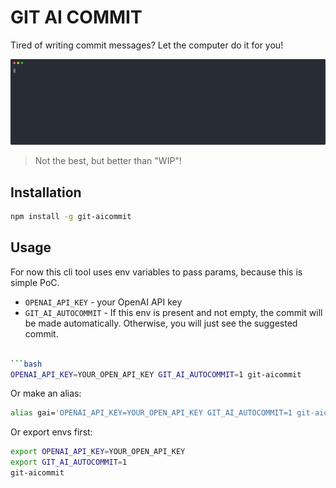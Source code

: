 # GIT AI COMMIT

Tired of writing commit messages? Let the computer do it for you!

[![asciicast](demo.svg)](https://asciinema.org/a/fpL5Dkd74xO8yRTM15O49zOF9)

> Not the best, but better than "WIP"!

## Installation

```bash
npm install -g git-aicommit
```

## Usage

For now this cli tool uses env variables to pass params, because this is simple PoC.
- `OPENAI_API_KEY` - your OpenAI API key
- `GIT_AI_AUTOCOMMIT` - If this env is present and not empty,
  the commit will be made automatically.
  Otherwise, you will just see the suggested commit.

```bash 

```bash
OPENAI_API_KEY=YOUR_OPEN_API_KEY GIT_AI_AUTOCOMMIT=1 git-aicommit
```

Or make an alias:

```bash
alias gai='OPENAI_API_KEY=YOUR_OPEN_API_KEY GIT_AI_AUTOCOMMIT=1 git-aicommit'
```

Or export envs first:

```bash
export OPENAI_API_KEY=YOUR_OPEN_API_KEY
export GIT_AI_AUTOCOMMIT=1
git-aicommit
```
